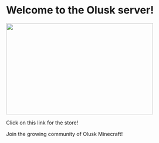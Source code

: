 <h1>Welcome to the Olusk server!</h1>
<img alt="" src="https://cdn.discordapp.com/attachments/413906395981938700/547453517518864395/unknown.png" style="width: 400px; height: 250px;">
<p href="https://icenationserver.github.io/store">Click on this link for the store!</p>
<p>Join the growing community of Olusk Minecraft!<p/>
